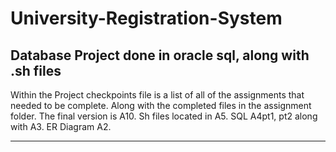 # University-Registration-System
Database Project done in oracle sql, along with .sh files
----------------------------------------------------------------------

Within the Project checkpoints file is a list of all of the assignments that needed to be complete. Along with the completed files in the assignment folder.
The final version is A10. 
Sh files located in A5.
SQL A4pt1, pt2 along with A3.
ER Diagram A2.

----------------------------------------------------------------------
